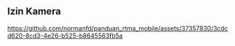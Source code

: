 ## Izin Kamera
https://github.com/normanfd/panduan_rtma_mobile/assets/37357830/3cdcd620-8cd3-4e26-b525-b8645563fb5a

